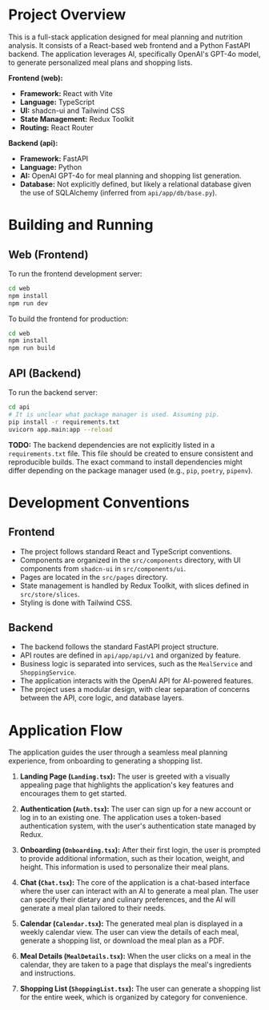 # Project Overview

This is a full-stack application designed for meal planning and nutrition analysis. It consists of a React-based web frontend and a Python FastAPI backend. The application leverages AI, specifically OpenAI's GPT-4o model, to generate personalized meal plans and shopping lists.

**Frontend (web):**

*   **Framework:** React with Vite
*   **Language:** TypeScript
*   **UI:** shadcn-ui and Tailwind CSS
*   **State Management:** Redux Toolkit
*   **Routing:** React Router

**Backend (api):**

*   **Framework:** FastAPI
*   **Language:** Python
*   **AI:** OpenAI GPT-4o for meal planning and shopping list generation.
*   **Database:** Not explicitly defined, but likely a relational database given the use of SQLAlchemy (inferred from `api/app/db/base.py`).

# Building and Running

## Web (Frontend)

To run the frontend development server:

```bash
cd web
npm install
npm run dev
```

To build the frontend for production:

```bash
cd web
npm install
npm run build
```

## API (Backend)

To run the backend server:

```bash
cd api
# It is unclear what package manager is used. Assuming pip.
pip install -r requirements.txt 
uvicorn app.main:app --reload
```

**TODO:** The backend dependencies are not explicitly listed in a `requirements.txt` file. This file should be created to ensure consistent and reproducible builds. The exact command to install dependencies might differ depending on the package manager used (e.g., `pip`, `poetry`, `pipenv`).

# Development Conventions

## Frontend

*   The project follows standard React and TypeScript conventions.
*   Components are organized in the `src/components` directory, with UI components from `shadcn-ui` in `src/components/ui`.
*   Pages are located in the `src/pages` directory.
*   State management is handled by Redux Toolkit, with slices defined in `src/store/slices`.
*   Styling is done with Tailwind CSS.

## Backend

*   The backend follows the standard FastAPI project structure.
*   API routes are defined in `api/app/api/v1` and organized by feature.
*   Business logic is separated into services, such as the `MealService` and `ShoppingService`.
*   The application interacts with the OpenAI API for AI-powered features.
*   The project uses a modular design, with clear separation of concerns between the API, core logic, and database layers.


# Application Flow

The application guides the user through a seamless meal planning experience, from onboarding to generating a shopping list.

1.  **Landing Page (`Landing.tsx`):** The user is greeted with a visually appealing page that highlights the application's key features and encourages them to get started.

2.  **Authentication (`Auth.tsx`):** The user can sign up for a new account or log in to an existing one. The application uses a token-based authentication system, with the user's authentication state managed by Redux.

3.  **Onboarding (`Onboarding.tsx`):** After their first login, the user is prompted to provide additional information, such as their location, weight, and height. This information is used to personalize their meal plans.

4.  **Chat (`Chat.tsx`):** The core of the application is a chat-based interface where the user can interact with an AI to generate a meal plan. The user can specify their dietary and culinary preferences, and the AI will generate a meal plan tailored to their needs.

5.  **Calendar (`Calendar.tsx`):** The generated meal plan is displayed in a weekly calendar view. The user can view the details of each meal, generate a shopping list, or download the meal plan as a PDF.

6.  **Meal Details (`MealDetails.tsx`):** When the user clicks on a meal in the calendar, they are taken to a page that displays the meal's ingredients and instructions.

7.  **Shopping List (`ShoppingList.tsx`):** The user can generate a shopping list for the entire week, which is organized by category for convenience.
